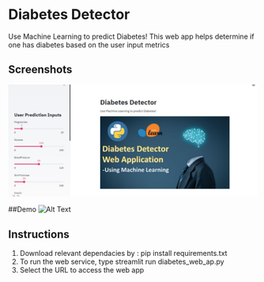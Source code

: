 # Diabetes Detector
Use Machine Learning to predict Diabetes!
This web app helps determine if one has diabetes based on the user input metrics

## Screenshots
![Alt Text](demo_ss.jpg)

##Demo
![Alt Text](demo.gif)

## Instructions
1. Download relevant dependacies by : pip install requirements.txt
2. To run the web service, type streamlit run  diabetes_web_ap.py
3. Select the URL to access the web app
